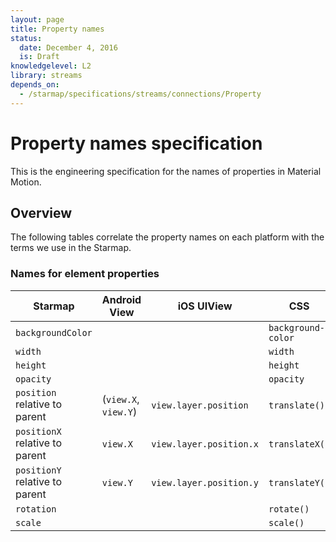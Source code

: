 ```yaml
---
layout: page
title: Property names
status:
  date: December 4, 2016
  is: Draft
knowledgelevel: L2
library: streams
depends_on:
  - /starmap/specifications/streams/connections/Property
---
```


# Property names specification

This is the engineering specification for the names of properties in Material Motion.

## Overview

The following tables correlate the property names on each platform with the terms we use in the
Starmap.

### Names for element properties

| Starmap                        | Android View         | iOS UIView              | CSS                |
|--------------------------------|----------------------|-------------------------|--------------------|
| `backgroundColor`              |                      |                         | `background-color` |
| `width`                        |                      |                         | `width`            |
| `height`                       |                      |                         | `height`           |
| `opacity`                      |                      |                         | `opacity`          |
| `position` relative to parent  | (`view.X`, `view.Y`) | `view.layer.position`   | `translate()`      |
| `positionX` relative to parent | `view.X`             | `view.layer.position.x` | `translateX()`     |
| `positionY` relative to parent | `view.Y`             | `view.layer.position.y` | `translateY()`     |
| `rotation`                     |                      |                         | `rotate()`         |
| `scale`                        |                      |                         | `scale()`          |
